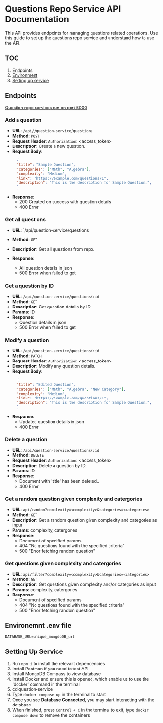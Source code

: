 # Questions Repo Service API Documentation

This API provides endpoints for managing questions related operations. Use this guide to set up the questions repo service and understand how to use the API.

## TOC

1. [Endpoints](#endpoints)
2. [Environment](#environment-env-file)
3. [Setting up service](#setting-up-service)

## Endpoints
<ins> Question repo services run on port 5000 </ins>

### Add a question
- **URL**: `/api//question-service/questions`
- **Method**: `POST`
- **Request Header**: `Authorization`: <access_token>
- **Description**: Create a new question.
- **Request Body**:
  ```json
    {
    "title": "Sample Question",
    "categories": ["Math", "Algebra"],
    "complexity": "Medium",
    "link": "https://example.com/questions/1",
    "description": "This is the description for Sample Question.",
    }
- **Response**:
  - 200 Created on success with question details
  - 400 Error

### Get all questions
- **URL**: `/api/question-service/questions
- **Method**: `GET`
- **Description**: Get all questions from repo.

- **Response**:
  - All question details in json
  - 500 Error when failed to get

### Get a question by ID
- **URL**: `/api/question-service/questions/:id`
- **Method**: `GET`
- **Description**: Get question details by ID.
- **Params**: ID
- **Response**:
  - Question details in json
  - 500 Error when failed to get

### Modify a question
- **URL**: `/api/question-service/questions/:id`
- **Method**: `PATCH`
- **Request Header**: `Authorization`: <access_token>
- **Description**: Modify any question details.
- **Request Body**:
  ```json
    {
    "title": "Edited Question",
    "categories": ["Math", "Algebra", "New Category"],
    "complexity": "Medium",
    "link": "https://example.com/questions/1",
    "description": "This is the description for Sample Question.",
    }
- **Response**:
  - Updated question details in json
  - 400 Error

### Delete a question
- **URL**: `/api/question-service/questions/:id`
- **Method**: `DELETE`
- **Request Header**: `Authorization`: <access_token>
- **Description**: Delete a question by ID.
- **Params**: ID
- **Response**:
  - Document with 'title' has been deleted..
  - 400 Error

### Get a random question given complexity and catergories
- **URL**: `api/random?complexity=<complexity>&categories=<categories>`
- **Method**: `GET`
- **Description**: Get a random question given complexity and categories as input
- **Params**: complexity, catergories 
- **Response**:
  - Document of specified params
  - 404 "No questions found with the specified criteria"
  - 500 "Error fetching random question"

### Get questions given complexity and catergories
- **URL**: `api/filter?complexity=<complexity>&categories=<categories>`
- **Method**: `GET`
- **Description**: Get questions given complexity and/or categories as input
- **Params**: complexity, catergories 
- **Response**:
  - Document of specified params
  - 404 "No questions found with the specified criteria"
  - 500 "Error fetching random question"

## Environemnt .env file
```
DATABASE_URL=unique_mongdoDB_url
```

## Setting Up Service

1. Run `npm i` to install the relevant dependencies
2. Install Postman if you need to test API
3. Install MongoDB Compass to view database
4. Install Docker and ensure this is opened, which enable us to use the 'docker' command in the terminal
5. cd question-service
6. Type `docker compose up` in the terminal to start
7. Once you see **Database Connected**, you may start interacting with the database
8. When finished, press `Control + C` in the terminal to exit, type `docker compose down` to remove the containers 
